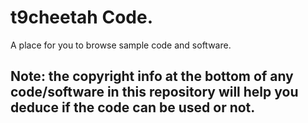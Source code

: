 # t9cheetah Code.
A place for you to browse sample code and software.
## Note: the copyright info at the bottom of any code/software in this repository will help you deduce if the code can be used or not.
